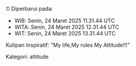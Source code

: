 ⏰ Diperbarui pada:
- WIB: Senin, 24 Maret 2025 11.31.44 UTC
- WITA: Senin, 24 Maret 2025 12.31.44 UTC
- WIT: Senin, 24 Maret 2025 13.31.44 UTC

Kutipan Inspiratif:
"My life,My rules My Attitude!!!"


Kategori: attitude

